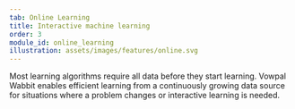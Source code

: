 ```yaml
---
tab: Online Learning
title: Interactive machine learning
order: 3
module_id: online_learning
illustration: assets/images/features/online.svg
---
```


Most learning algorithms require all data before they start learning. Vowpal Wabbit enables efficient learning from a continuously growing data source for situations where a problem changes or interactive learning is needed.
